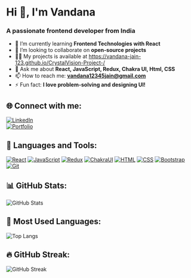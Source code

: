 #  Hi 👋, I'm Vandana



### A passionate frontend developer from India

- 🌱 I’m currently learning **Frontend Technologies with React**  
- 👯 I’m looking to collaborate on **open-source projects**
- 👨‍💻 My projects is available at https://vandana-jain-123.github.io/CrystalVision-Project-/
- 💬 Ask me about **React, JavaScript, Redux, Chakra UI, Html, CSS**  
- 📫 How to reach me: **vandana12345jain@gmail.com**  
- ⚡ Fun fact: **I love problem-solving and designing UI!**

## 🌐 Connect with me:  
[![LinkedIn](https://img.shields.io/badge/LinkedIn-blue?style=for-the-badge&logo=linkedin)](your-linkedin-url)  
[![Portfolio](https://img.shields.io/badge/Portfolio-%23000000.svg?style=for-the-badge&logo=vercel)](https://vandanaportfolios.netlify.app/)  

## 🚀 Languages and Tools:
[![React](https://img.shields.io/badge/React-blue?style=for-the-badge&logo=react)](https://react.dev/)
[![JavaScript](https://img.shields.io/badge/JavaScript-yellow?style=for-the-badge&logo=javascript)](https://developer.mozilla.org/en-US/docs/Web/JavaScript)
[![Redux](https://img.shields.io/badge/Redux-purple?style=for-the-badge&logo=redux)](https://redux.js.org/)
[![ChakraUI](https://img.shields.io/badge/Chakra%20UI-teal?style=for-the-badge&logo=chakraui)](https://chakra-ui.com/)
[![HTML](https://img.shields.io/badge/HTML5-orange?style=for-the-badge&logo=html5)](https://developer.mozilla.org/en-US/docs/Web/HTML)
[![CSS](https://img.shields.io/badge/CSS3-blue?style=for-the-badge&logo=css3)](https://developer.mozilla.org/en-US/docs/Web/CSS)
[![Bootstrap](https://img.shields.io/badge/Bootstrap-blueviolet?style=for-the-badge&logo=bootstrap)](https://getbootstrap.com/)
[![Git](https://img.shields.io/badge/Git-orange?style=for-the-badge&logo=git)](https://git-scm.com/)


## 📊 GitHub Stats:
![GitHub Stats](https://github-readme-stats.vercel.app/api?username=Vandana-Jain-123&show_icons=true&theme=radical)

## 📌 Most Used Languages:
![Top Langs](https://github-readme-stats.vercel.app/api/top-langs/?username=Vandana-Jain-123&layout=compact&theme=radical)

## 🔥 GitHub Streak:
![GitHub Streak](https://github-readme-streak-stats.herokuapp.com/?user=vandana-jain-123&theme=radical)





